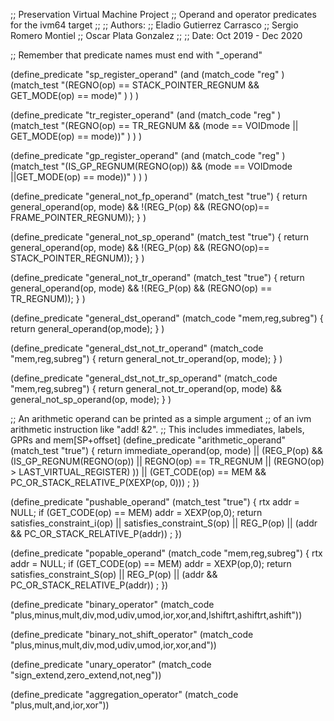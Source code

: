 ;; Preservation Virtual Machine Project
;; Operand and operator predicates for the ivm64 target
;;
;; Authors:
;;  Eladio Gutierrez Carrasco
;;  Sergio Romero Montiel
;;  Oscar Plata Gonzalez
;;
;; Date: Oct 2019 - Dec 2020

;; Remember that predicate names must end with "_operand"

(define_predicate "sp_register_operand"
   (and (match_code "reg" )
        (match_test "(REGNO(op) == STACK_POINTER_REGNUM
                      && GET_MODE(op) == mode)"
                    )
               )
)

(define_predicate "tr_register_operand"
   (and (match_code "reg" )
        (match_test "(REGNO(op) == TR_REGNUM
                      && (mode == VOIDmode
                         || GET_MODE(op) == mode))"
                    )
               )
)

(define_predicate "gp_register_operand"
   (and (match_code "reg" )
        (match_test "(IS_GP_REGNUM(REGNO(op))
                      && (mode == VOIDmode
                         ||GET_MODE(op) == mode))"
                    )
               )
)

(define_predicate "general_not_fp_operand"
  (match_test "true")
  {
    return general_operand(op, mode)
         && !(REG_P(op) && (REGNO(op)== FRAME_POINTER_REGNUM));
  }
)

(define_predicate "general_not_sp_operand"
  (match_test "true")
  {
    return general_operand(op, mode)
         && !(REG_P(op) && (REGNO(op)== STACK_POINTER_REGNUM));
  }
)

(define_predicate "general_not_tr_operand"
  (match_test "true")
  {
    return general_operand(op, mode)
           && !(REG_P(op) && (REGNO(op) == TR_REGNUM));
  }
)

(define_predicate "general_dst_operand"
  (match_code "mem,reg,subreg")
  {
    return general_operand(op,mode);
  }
)

(define_predicate "general_dst_not_tr_operand"
  (match_code "mem,reg,subreg")
  {
    return general_not_tr_operand(op, mode);
  }
)

(define_predicate "general_dst_not_tr_sp_operand"
  (match_code "mem,reg,subreg")
  {
    return general_not_tr_operand(op, mode)
           && general_not_sp_operand(op, mode);
  }
)


;; An arithmetic operand can be printed as a simple argument
;; of an ivm arithmetic instruction like "add! &2".
;; This includes immediates, labels, GPRs and mem[SP+offset]
(define_predicate "arithmetic_operand"
  (match_test "true")
  {
    return immediate_operand(op, mode)
           || (REG_P(op) && (IS_GP_REGNUM(REGNO(op))
                             || REGNO(op) == TR_REGNUM
                             || (REGNO(op) > LAST_VIRTUAL_REGISTER)
                            ))
           || (GET_CODE(op) == MEM && PC_OR_STACK_RELATIVE_P(XEXP(op, 0)))
    ;
  })


(define_predicate "pushable_operand"
  (match_test "true")
{
  rtx addr = NULL;
  if (GET_CODE(op) == MEM) addr = XEXP(op,0);
  return satisfies_constraint_i(op)
         || satisfies_constraint_S(op)
         || REG_P(op)
         || (addr && PC_OR_STACK_RELATIVE_P(addr))
        ;
})


(define_predicate "popable_operand"
  (match_code "mem,reg,subreg")
{
  rtx addr = NULL;
  if (GET_CODE(op) == MEM) addr = XEXP(op,0);
  return satisfies_constraint_S(op)
         || REG_P(op)
         || (addr && PC_OR_STACK_RELATIVE_P(addr))
        ;
})


(define_predicate "binary_operator"
  (match_code "plus,minus,mult,div,mod,udiv,umod,ior,xor,and,lshiftrt,ashiftrt,ashift"))

(define_predicate "binary_not_shift_operator"
  (match_code "plus,minus,mult,div,mod,udiv,umod,ior,xor,and"))

(define_predicate "unary_operator"
  (match_code "sign_extend,zero_extend,not,neg"))

(define_predicate "aggregation_operator"
  (match_code "plus,mult,and,ior,xor"))
